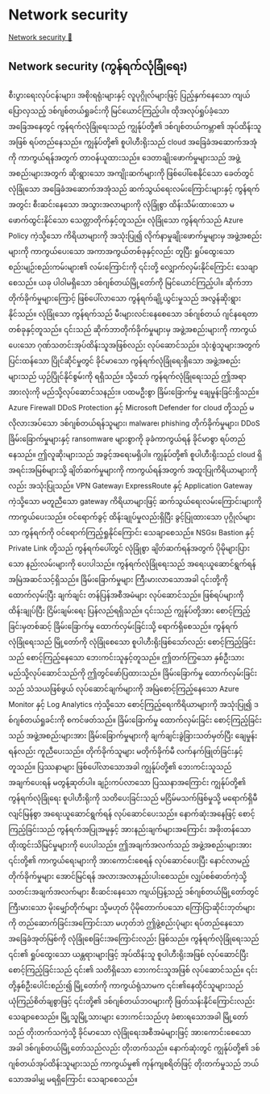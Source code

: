 # Network security

[Network security 🔗](https://www.coursera.org/learn/advanced-cybersecurity-concepts-and-capstone-project/lecture/4YaFm/network-security)

## Network security (ကွန်ရက်လုံခြုံရေး)

စီးပွားရေးလုပ်ငန်းများ၊ အစိုးရရုံးများနှင့် လူပုဂ္ဂိုလ်များဖြင့် ပြည့်နှက်နေသော ကျယ်ပြောလှသည့် ဒစ်ဂျစ်တယ်ရှုခင်းကို မြင်ယောင်ကြည့်ပါ။ ထိုအလုပ်ရှုပ်ခံ့သော အခြေအနေတွင် ကွန်ရက်လုံခြုံရေးသည် ကျွန်ုပ်တို့၏ ဒစ်ဂျစ်တယ်ကမ္ဘာ၏ အုပ်ထိန်းသူအဖြစ် ရပ်တည်နေသည်။ ကျွန်ုပ်တို့၏ စူပါဟီးရိုးသည် cloud အခြေခံအဆောက်အအုံကို ကာကွယ်ရန်အတွက် တာဝန်ယူထားသည်။ ဒေတာချိုးဖောက်မှုများသည် အဖွဲ့အစည်းများအတွက် ဆိုးရွားသော အကျိုးဆက်များကို ဖြစ်ပေါ်စေနိုင်သော ခေတ်တွင် လုံခြုံသော အခြေခံအဆောက်အအုံသည် ဆက်သွယ်ရေးလမ်းကြောင်းများနှင့် ကွန်ရက်အတွင်း စီးဆင်းနေသော အသွားအလာများကို လုံခြုံစွာ ထိန်းသိမ်းထားသော မဖောက်ထွင်းနိုင်သော သေတ္တာတိုက်နှင့်တူသည်။ လုံခြုံသော ကွန်ရက်သည် Azure Policy ကဲ့သို့သော ကိရိယာများကို အသုံးပြု၍ လိုက်နာမှုချိုးဖောက်မှုများမှ အဖွဲ့အစည်းများကို ကာကွယ်ပေးသော အကာအကွယ်တစ်ခုနှင့်လည်း တူပြီး ရှုပ်ထွေးသော စည်းမျဉ်းစည်းကမ်းများ၏ လမ်းကြောင်းကို ၎င်းတို့ လျှောက်လှမ်းနိုင်ကြောင်း သေချာစေသည်။ ယခု ပါဝါမရှိသော ဒစ်ဂျစ်တယ်မြို့တော်ကို မြင်ယောင်ကြည့်ပါ။ ဆိုက်ဘာတိုက်ခိုက်မှုများကြောင့် ဖြစ်ပေါ်လာသော ကွန်ရက်ချို့ယွင်းမှုသည် အလွန်ဆိုးရွားနိုင်သည်။ လုံခြုံသော ကွန်ရက်သည် မီးများလင်းနေစေသော ဒစ်ဂျစ်တယ် ဂျင်နရေတာတစ်ခုနှင့်တူသည်။ ၎င်းသည် ဆိုက်ဘာတိုက်ခိုက်မှုများမှ အဖွဲ့အစည်းများကို ကာကွယ်ပေးသော ဂုဏ်သတင်းအုပ်ထိန်းသူအဖြစ်လည်း လုပ်ဆောင်သည်။ သုံးစွဲသူများအတွက် ပြင်းထန်သော ပြိုင်ဆိုင်မှုတွင် ခိုင်မာသော ကွန်ရက်လုံခြုံရေးရှိသော အဖွဲ့အစည်းများသည် ယှဉ်ပြိုင်နိုင်စွမ်းကို ရရှိသည်။ သို့သော် ကွန်ရက်လုံခြုံရေးသည် ဤအရာအားလုံးကို မည်သို့လုပ်ဆောင်သနည်း။ ပထမဦးစွာ ခြိမ်းခြောက်မှု ချေမှုန်းခြင်းရှိသည်။ Azure Firewall DDoS Protection နှင့် Microsoft Defender for cloud တို့သည် မလိုလားအပ်သော ဒစ်ဂျစ်တယ်ရန်သူများ၊ malware၊ phishing တိုက်ခိုက်မှုများ၊ DDoS ခြိမ်းခြောက်မှုများနှင့် ransomware များစွာကို ခုခံကာကွယ်ရန် ခိုင်မာစွာ ရပ်တည်နေသည်။ ဤလူဆိုးများသည် အခွင့်အရေးမရှိပါ။ ကျွန်ုပ်တို့၏ စူပါဟီးရိုးသည် cloud ရှိ အရင်းအမြစ်များသို့ ချိတ်ဆက်မှုများကို ကာကွယ်ရန်အတွက် အထူးပြုကိရိယာများကိုလည်း အသုံးပြုသည်။ VPN Gateway၊ ExpressRoute နှင့် Application Gateway ကဲ့သို့သော မတူညီသော gateway ကိရိယာများဖြင့် ဆက်သွယ်ရေးလမ်းကြောင်းများကို ကာကွယ်ပေးသည်။ ဝင်ရောက်ခွင့် ထိန်းချုပ်မှုလည်းရှိပြီး ခွင့်ပြုထားသော ပုဂ္ဂိုလ်များသာ ကွန်ရက်ကို ဝင်ရောက်ကြည့်ရှုနိုင်ကြောင်း သေချာစေသည်။ NSGs၊ Bastion နှင့် Private Link တို့သည် ကွန်ရက်ပေါ်တွင် လုံခြုံစွာ ချိတ်ဆက်ရန်အတွက် ပိုမိုများပြားသော နည်းလမ်းများကို ပေးပါသည်။ ကွန်ရက်လုံခြုံရေးသည် အရေးယူဆောင်ရွက်ရန် အမြဲအဆင်သင့်ရှိသည်။ ခြိမ်းခြောက်မှုများ ကြီးမားလာသောအခါ ၎င်းတို့ကို ထောက်လှမ်းပြီး ချက်ချင်း တန်ပြန်အစီအမံများ လုပ်ဆောင်သည်။ ဖြစ်ရပ်များကို ထိန်းချုပ်ပြီး ငြိမ်းချမ်းရေး ပြန်လည်ရရှိသည်။ ၎င်းသည် ကျွန်ုပ်တို့အား စောင့်ကြည့်ခြင်းမှတစ်ဆင့် ခြိမ်းခြောက်မှု ထောက်လှမ်းခြင်းသို့ ရောက်ရှိစေသည်။ ကွန်ရက်လုံခြုံရေးသည် မြို့တော်ကို လုံခြုံစေသော စူပါဟီးရိုးဖြစ်သော်လည်း စောင့်ကြည့်ခြင်းသည် စောင့်ကြည့်နေသော ဘေးကင်းသူနှင့်တူသည်။ ဤတက်ကြွသော နှစ်ဦးသား မည်သို့လုပ်ဆောင်သည်ကို ဤတွင်ဖော်ပြထားသည်။ ခြိမ်းခြောက်မှု ထောက်လှမ်းခြင်းသည် သံသယဖြစ်ဖွယ် လုပ်ဆောင်ချက်များကို အမြဲစောင့်ကြည့်နေသော Azure Monitor နှင့် Log Analytics ကဲ့သို့သော စောင့်ကြည့်ရေးကိရိယာများကို အသုံးပြု၍ ဒစ်ဂျစ်တယ်ရှုခင်းကို စကင်ဖတ်သည်။ ခြိမ်းခြောက်မှု ထောက်လှမ်းခြင်း စောင့်ကြည့်ခြင်းသည် အဖွဲ့အစည်းများအား ခြိမ်းခြောက်မှုများကို ချက်ချင်းခွဲခြားသတ်မှတ်ပြီး ချေမှုန်းရန်လည်း ကူညီပေးသည်။ တိုက်ခိုက်သူများ မတိုက်ခိုက်မီ လက်နက်ဖြုတ်ခြင်းနှင့်တူသည်။ ပြဿနာများ ဖြစ်ပေါ်လာသောအခါ ကျွန်ုပ်တို့၏ ဘေးကင်းသူသည် အချက်ပေးရန် မတွန့်ဆုတ်ပါ။ ချဉ်းကပ်လာသော ပြဿနာအကြောင်း ကျွန်ုပ်တို့၏ ကွန်ရက်လုံခြုံရေး စူပါဟီးရိုးကို သတိပေးခြင်းသည် မငြိမ်မသက်ဖြစ်မှုသို့ မရောက်ရှိမီ လျင်မြန်စွာ အရေးယူဆောင်ရွက်ရန် လုပ်ဆောင်ပေးသည်။ နောက်ဆုံးအနေဖြင့် စောင့်ကြည့်ခြင်းသည် ကွန်ရက်အပြုအမူနှင့် အားနည်းချက်များအကြောင်း အဖိုးတန်သော ထိုးထွင်းသိမြင်မှုများကို ပေးပါသည်။ ဤအချက်အလက်သည် အဖွဲ့အစည်းများအား ၎င်းတို့၏ ကာကွယ်ရေးများကို အားကောင်းစေရန် လုပ်ဆောင်ပေးပြီး နောင်လာမည့် တိုက်ခိုက်မှုများ အောင်မြင်ရန် အလားအလာနည်းပါးစေသည်။ လျှပ်စစ်ဓာတ်ကဲ့သို့ သတင်းအချက်အလက်များ စီးဆင်းနေသော ကျယ်ပြန့်သည့် ဒစ်ဂျစ်တယ်မြို့တော်တွင် ကြီးမားသော မိုးမျှော်တိုက်များ သို့မဟုတ် ပိုမိုတောက်ပသော ကြော်ငြာဆိုင်းဘုတ်များကို တည်ဆောက်ခြင်းအကြောင်းသာ မဟုတ်ဘဲ ဤဖွဲ့စည်းပုံများ ရပ်တည်နေသော အခြေခံအုတ်မြစ်ကို လုံခြုံစေခြင်းအကြောင်းလည်း ဖြစ်သည်။ ကွန်ရက်လုံခြုံရေးသည် ၎င်း၏ ရှုပ်ထွေးသော ယန္တရားများဖြင့် အုပ်ထိန်းသူ စူပါဟီးရိုးအဖြစ် လုပ်ဆောင်ပြီး စောင့်ကြည့်ခြင်းသည် ၎င်း၏ သတိရှိသော ဘေးကင်းသူအဖြစ် လုပ်ဆောင်သည်။ ၎င်းတို့နှစ်ဦးပေါင်းစည်း၍ မြို့တော်ကို ကာကွယ်ရုံသာမက ၎င်း၏နေထိုင်သူများသည် ယုံကြည်စိတ်ချစွာဖြင့် ၎င်းတို့၏ ဒစ်ဂျစ်တယ်ဘဝများကို ဖြတ်သန်းနိုင်ကြောင်းလည်း သေချာစေသည်။ မြို့သူမြို့သားများ ဘေးကင်းသည်ဟု ခံစားရသောအခါ မြို့တော်သည် တိုးတက်သကဲ့သို့ ခိုင်မာသော လုံခြုံရေးအစီအမံများဖြင့် အားကောင်းစေသောအခါ ဒစ်ဂျစ်တယ်မြို့တော်သည်လည်း တိုးတက်သည်။ နောက်ဆုံးတွင် ကျွန်ုပ်တို့၏ ဒစ်ဂျစ်တယ်အုပ်ထိန်းသူများသည် ကာကွယ်မှု၏ ကုန်ကျစရိတ်ဖြင့် တိုးတက်မှုသည် ဘယ်သောအခါမျှ မရရှိကြောင်း သေချာစေသည်။

